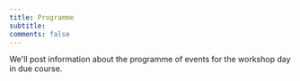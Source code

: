 ```yaml
---
title: Programme 
subtitle: 
comments: false
---
```


We'll post information about the programme of events for the workshop day in due course.

<!--
CMNA 20 will be using Zoom for meeting participants. We'll distribute links to registered delegates prior to the meeting. CMNA will also be streaming our meeting using Facebook Live on the [CMNA Facebook page](https://www.facebook.com/CMNAworkshops/). 

[CMNA 2020 Proceedings](http://ceur-ws.org/Vol-2669/) are now available published through CEUR Workshop Proceedings.

Note that all times are in Central European Time (GMT +2)

# Session #1 (09:00-12:30 CET)

Use [this link](https://www.timeanddate.com/worldclock/fixedtime.html?msg=CMNA+Part+1+%28Italy+morning+time%29&iso=20200908T09&p1=215&ah=3&am=30) to double check the time in your own timezone for the morning session.

|  Authors | Title  | Time  |
|----------|---|---|
| | **Introductory Remarks** | 09:00-09:15 |
|  Zhe Yu | [A Context-based Argumentation Framework with Values](http://ceur-ws.org/Vol-2669/paper1.pdf)  | 09:15-09:45  | 
|  Davide Liga and Monica Palmirani | [Transfer Learning with Sentence Embeddings for Argumentative Evidence Classification](http://ceur-ws.org/Vol-2669/paper2.pdf)  |  09:45-10:15 | 
| | **BREAK** | 10:15-11:00 | 
|  Henry Prakken | [On Validating Theories of Abstract Argumentation Frameworks: the Case of Bipolar Argumentation Frameworks](http://ceur-ws.org/Vol-2669/paper3.pdf) | 11:00-11:30 |
|  Simon Wells   | [Datastores for Argumentation Data](http://ceur-ws.org/Vol-2669/paper4.pdf)  | 11:30-12:00  | 
| | **Discussion** | 12:00-12:30 |
| | **Lunch Break** | 12:30-13:45 |

# Invited Speaker (13:45-14:30 CET)

**Title:** The Dynamics of Knowledge: Argumentation and Belief Revision

**Speaker:** Guillermo R. Simari, Universidad Nacional del Sur

**Abstract:** The exploration of the relationships between belief revision and computational argumentation has led to significant contributions for both areas; several techniques employed in belief revision are being studied to formalize the dynamics of argumentation frameworks and the capabilities of the argumentation-based defeasible reasoning are being used to define belief change operators. By briefly considering the fundamental ideas of both areas it is possible to examine some of the mutually beneficial cross-application in different proposals that model reasoning mechanisms that combine contributions from the two domains.

# Session #2 (14:45-18:00 CET)

Use [this link](https://www.timeanddate.com/worldclock/fixedtime.html?msg=CMNA+Part+1+%28Italy+morning+time%29&iso=20200908T1445&p1=215&ah=3&am=15) to double check the time in your own timezone for the afternoon session.


|  Authors | Title  | Time  |
|----------|---|---|
| | **Introductory Remarks** | 14:45-15:00 |
| Nancy Green and L. Joshua Crotts  | [Argument Schemes for AI Ethics Education](http://ceur-ws.org/Vol-2669/paper5.pdf) | 15:00-15:30 | 
| Davide Liga and Monica Palmirani  | [Argumentation Schemes as Templates? Combining Bottom-up and Top-down Knowledge Representation](http://ceur-ws.org/Vol-2669/paper6.pdf) | 15:30-15:45 |  
| Laura Moss, Derek Sleeman and John Kinsella | [Persuasive Argument Schemes for Clinical Conflict Resolution: an Empirical Study](http://ceur-ws.org/Vol-2669/paper7.pdf) | 15:45-16:15 |
| | **BREAK** | 16:15-16:45 |
| Henrique M. R. Jasinski, Mariela Morveli Espinoza and Cesar A. Tacla. | [Generating Pseudo-natural Explanations for Goal Selection](http://ceur-ws.org/Vol-2669/paper8.pdf) | 16:45-17:00 |
| Nancy Green and L. Joshua Crotts | [Towards Automatic Detection of Antithesis](http://ceur-ws.org/Vol-2669/paper9.pdf) | 17:00-17:15 |
| Trevor Bench-Capon | [Explaining Legal Decisions Using IRAC](http://ceur-ws.org/Vol-2669/paper10.pdf) | 17:15-17:45 |
| | **Closing Remarks** | 17:45-18:00 |


-->
